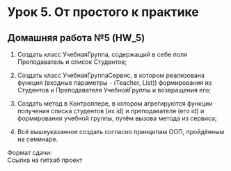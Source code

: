# Урок 5. От простого к практике

## Домашняя работа №5 (HW_5)

1. Создать класс УчебнаяГруппа, содержащий в себе поля Преподаватель и список Студентов;

2. Создать класс УчебнаяГруппаСервис, в котором реализована функция (входные параметры - (Teacher, List<Strudent>)) формирования из Студентов и Преподавателя УчебнойГруппы и возвращения его;

3. Создать метод в Контроллере, в котором агрегируются функции получения списка студентов (их id) и преподавателя (его id) и формирования учебной группы, путём вызова метода из сервиса;

4. Всё вышеуказанное создать согласно принципам ООП, пройдённым на семинаре. 

Формат сдачи:    
Ссылка на гитхаб проект   
